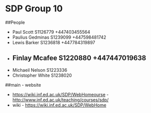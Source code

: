 # SDP Group 10


##People

* Paul    Scott    S1126779 +447403455564
* Paulius Gedminas S1239099 +447598481742
* Lewis   Barker   S1236818 +447784319897
* Finlay  Mcafee   S1220880 +447447019638
  ----------
* Michaeil    Nelson  S1223336
* Christopher White   S1238020 

##main - website

* https://wiki.inf.ed.ac.uk/SDP/WebHomeourse - http://www.inf.ed.ac.uk/teaching/courses/sdp/
* wiki   - https://wiki.inf.ed.ac.uk/SDP/WebHome